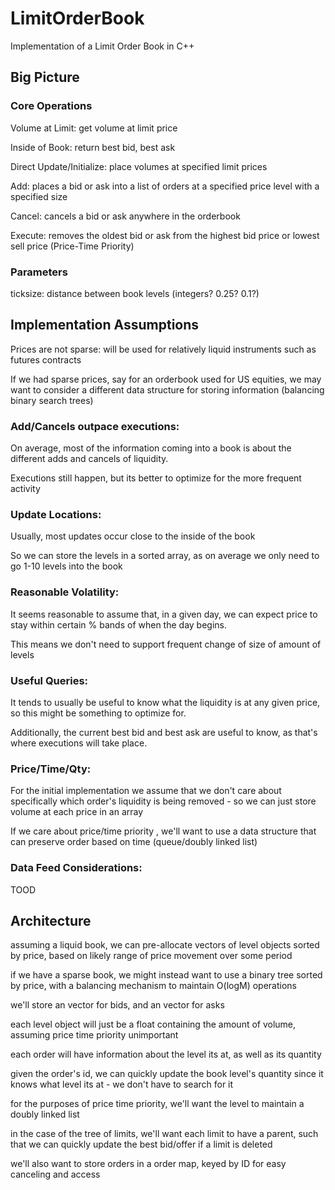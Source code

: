 # LimitOrderBook
Implementation of a Limit Order Book in C++

## Big Picture

### Core Operations

Volume at Limit: get volume at limit price

Inside of Book: return best bid, best ask

Direct Update/Initialize: place volumes at specified limit prices

Add: places a bid or ask into a list of orders at a specified price level with a specified size

Cancel: cancels a bid or ask anywhere in the orderbook

Execute: removes the oldest bid or ask from the highest bid price or lowest sell price (Price-Time Priority) 


### Parameters
ticksize: distance between book levels (integers? 0.25? 0.1?)


## Implementation Assumptions
Prices are not sparse: will be used for relatively liquid instruments such as futures contracts

If we had sparse prices, say for an orderbook used for US equities, we may want to consider a different data structure for storing information (balancing binary search trees)


### Add/Cancels outpace executions:

On average, most of the information coming into a book is about the different adds and cancels of liquidity. 

Executions still happen, but its better to optimize for the more frequent activity

### Update Locations:

Usually, most updates occur close to the inside of the book

So we can store the levels in a sorted array, as on average we only need to go 1-10 levels into the book


### Reasonable Volatility:

It seems reasonable to assume that, in a given day, we can expect price to stay within certain % bands of when the day begins. 

This means we don't need to support frequent change of size of amount of levels


### Useful Queries: 

It tends to usually be useful to know what the liquidity is at any given price, so this might be something to optimize for. 

Additionally, the current best bid and best ask are useful to know, as that's where executions will take place. 


### Price/Time/Qty: 

For the initial implementation we assume that we don't care about specifically which order's liquidity is being removed - so we can just store volume at each price in an array

If we care about price/time priority , we'll want to use a data structure that can preserve order based on time (queue/doubly linked list)


### Data Feed Considerations: 

TOOD


## Architecture

assuming a liquid book, we can pre-allocate vectors of level objects sorted by price, based on likely range of price movement over some period

if we have a sparse book, we might instead want to use a binary tree sorted by price, with a balancing mechanism to maintain O(logM) operations

we'll store an vector for bids, and an vector for asks

each level object will just be a float containing the amount of volume, assuming price time priority unimportant

each order will have information about the level its at, as well as its quantity 

given the order's id, we can quickly update the book level's quantity since it knows what level its at - we don't have to search for it

for the purposes of price time priority, we'll want the level to maintain a doubly linked list 

in the case of the tree of limits, we'll want each limit to have a parent, such that we can quickly update the best bid/offer if a limit is deleted

we'll also want to store orders in a order map, keyed by ID for easy canceling and access